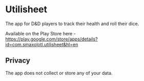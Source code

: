 # Utilisheet

The app for D&D players to track their health and roll their dice.

Available on the Play Store here - https://play.google.com/store/apps/details?id=com.smaxolotl.utilisheet&hl=en

## Privacy

The app does not collect or store any of your data.